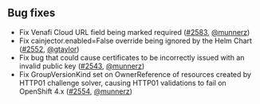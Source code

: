 ## Bug fixes

- Fix Venafi Cloud URL field being marked required ([#2583](https://github.com/jetstack/cert-manager/pull/2583), [@munnerz](https://github.com/munnerz))
- Fix cainjector.enabled=False override being ignored by the Helm Chart ([#2552](https://github.com/jetstack/cert-manager/pull/2552), [@gtaylor](https://github.com/gtaylor))
- Fix bug that could cause certificates to be incorrectly issued with an invalid public key ([#2543](https://github.com/jetstack/cert-manager/pull/2543), [@munnerz](https://github.com/munnerz))
- Fix GroupVersionKind set on OwnerReference of resources created by HTTP01 challenge solver, causing HTTP01 validations to fail on OpenShift 4.x ([#2554](https://github.com/jetstack/cert-manager/pull/2554), [@munnerz](https://github.com/munnerz))
